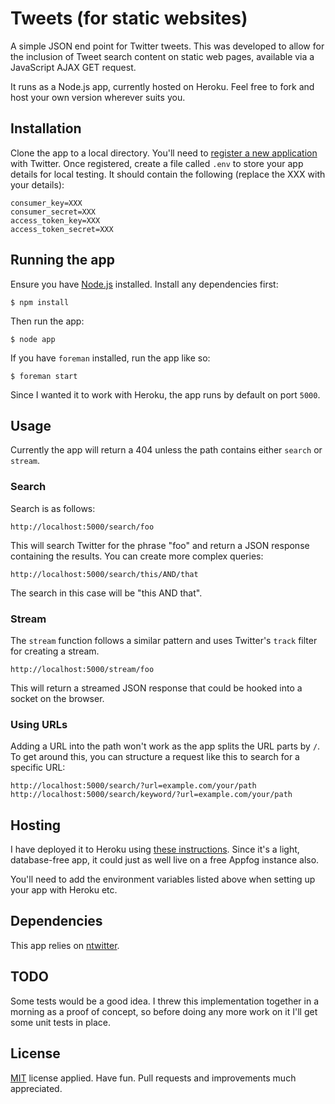 # Tweets (for static websites)

A simple JSON end point for Twitter tweets. This was developed to allow for the inclusion of Tweet search content on static web pages, available via a JavaScript AJAX GET request.

It runs as a Node.js app, currently hosted on Heroku. Feel free to fork and host your own version wherever suits you.

## Installation

Clone the app to a local directory. You'll need to [register a new application](https://dev.twitter.com/apps/new) with Twitter. Once registered, create a file called <code>.env</code> to store your app details for local testing. It should contain the following (replace the XXX with your details):

    consumer_key=XXX
    consumer_secret=XXX
    access_token_key=XXX
    access_token_secret=XXX

## Running the app

Ensure you have [Node.js](http://nodejs.org) installed. Install any dependencies first:

    $ npm install

Then run the app:

    $ node app

If you have <code>foreman</code> installed, run the app like so:

    $ foreman start

Since I wanted it to work with Heroku, the app runs by default on port <code>5000</code>.

## Usage

Currently the app will return a 404 unless the path contains either <code>search</code> or <code>stream</code>.

### Search

Search is as follows:

    http://localhost:5000/search/foo

This will search Twitter for the phrase "foo" and return a JSON response containing the results. You can create more complex queries:

    http://localhost:5000/search/this/AND/that

The search in this case will be "this AND that".

### Stream

The <code>stream</code> function follows a similar pattern and uses Twitter's <code>track</code> filter for creating a stream.

    http://localhost:5000/stream/foo

This will return a streamed JSON response that could be hooked into a socket on the browser.

### Using URLs

Adding a URL into the path won't work as the app splits the URL parts by <code>/</code>. To get around this, you can structure a request like this to search for a specific URL:

    http://localhost:5000/search/?url=example.com/your/path
    http://localhost:5000/search/keyword/?url=example.com/your/path

## Hosting

I have deployed it to Heroku using [these instructions](https://devcenter.heroku.com/articles/nodejs). Since it's a light, database-free app, it could just as well live on a free Appfog instance also.

You'll need to add the environment variables listed above when setting up your app with Heroku etc.

## Dependencies

This app relies on [ntwitter](https://github.com/AvianFlu/ntwitter).

## TODO

Some tests would be a good idea. I threw this implementation together in a morning as a proof of concept, so before doing any more work on it I'll get some unit tests in place.

## License

[MIT](http://en.wikipedia.org/wiki/MIT_License) license applied. Have fun. Pull requests and improvements much appreciated.